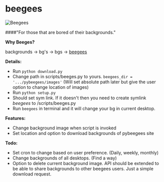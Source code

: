 beegees
=======
![Beegees](http://sebastiandieser.com/dev/beegees/logo-beegees.jpg)

####"For those that are bored of their backgrounds."

**Why Beeges?**

backgrounds -> bg's -> bgs -> [beegees](https://www.youtube.com/watch?v=I_izvAbhExY "Beegees")

**Details:**

- Run `python download.py`
- Change path in scripts/beeges.py to yours. `beegees_dir = '.../pybeegees/images'` (Will set absolute path later but give the user option to change location of images)
- Run `python setup.py`
- Should set sym link. If it doesn't then you need to create symlink *beegees* to /scripts/beeges.py
- Run `beegees` in terminal and it will change your bg in current desktop.

**Features:**

- Change background image when script is invoked
- Set location and option to download backgrounds of pybeegees site

**Todo:**

- Set cron to change based on user preference. (Daily, weekly, monthly)
- Change backgrounds of all desktops. (Find a way)
- Option to delete current background image. API should be extended to be able to share backgrounds to other beegees users. Just a simple download request.